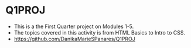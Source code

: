 # Q1PROJ
- This is a the First Quarter project on Modules 1-5.
- The topics covered in this activity is from HTML Basics to Intro to CSS.
- https://github.com/DanikaMarieSPanares/Q1PROJ
